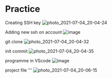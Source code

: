 # Practice
Creating SSH key
![photo_2021-07-04_20-04-24](https://user-images.githubusercontent.com/81532518/124393412-14e31980-dd03-11eb-85c2-7d0472ee3340.jpg)

Adding new ssh on account
![image](https://user-images.githubusercontent.com/81532518/124393597-d732c080-dd03-11eb-8d2c-2e6c93732046.png)

git clone
![photo_2021-07-04_20-04-32](https://user-images.githubusercontent.com/81532518/124393426-26c4bc80-dd03-11eb-9d04-e9a9f0398c6b.jpg)

init commit
![photo_2021-07-04_20-04-35](https://user-images.githubusercontent.com/81532518/124393428-27f5e980-dd03-11eb-933f-7032de0394ab.jpg)

programme in VScode
![image](https://user-images.githubusercontent.com/81532518/124393445-3512d880-dd03-11eb-8707-95d8ef2651fb.png)

project file
'''
![photo_2021-07-04_20-06-15](https://user-images.githubusercontent.com/81532518/124393458-4c51c600-dd03-11eb-9b83-82d398e726e2.jpg)


